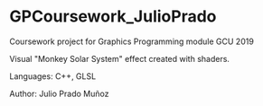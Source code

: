 # GPCoursework_JulioPrado
Coursework project for Graphics Programming module GCU 2019

Visual "Monkey Solar System" effect created with shaders.

Languages: C++, GLSL

Author: Julio Prado Muñoz
